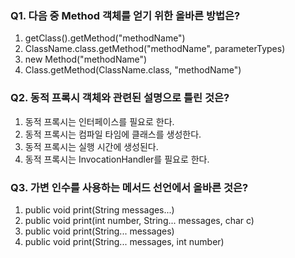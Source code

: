 ### **Q1. 다음 중 Method 객체를 얻기 위한 올바른 방법은?**

1. getClass().getMethod("methodName")
2. ClassName.class.getMethod("methodName", parameterTypes)
3. new Method("methodName")
4. Class.getMethod(ClassName.class, "methodName")

### **Q2. 동적 프록시 객체와 관련된 설명으로 틀린 것은?**

1. 동적 프록시는 인터페이스를 필요로 한다.
2. 동적 프록시는 컴파일 타임에 클래스를 생성한다.
3. 동적 프록시는 실행 시간에 생성된다.
4. 동적 프록시는 InvocationHandler를 필요로 한다.

### **Q3. 가변 인수를 사용하는 메서드 선언에서 올바른 것은?**

1. public void print(String messages...)
2. public void print(int number, String... messages, char c)
3. public void print(String... messages)
4. public void print(String... messages, int number)
